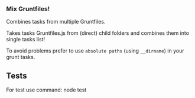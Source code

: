### Mix Gruntfiles!

Combines tasks from multiple Gruntfiles.

Takes tasks Gruntfiles.js from (direct) child folders and combines them into single tasks list!

To avoid problems prefer to use ```absolute paths``` (using ```__dirname```) in your grunt tasks.

## Tests

For test use command: node test